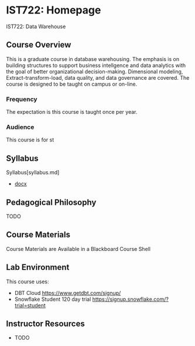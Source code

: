 # IST722: Homepage

IST722: Data Warehouse

## Course Overview

This is a graduate course in database warehousing. The emphasis is on building structures to support business intellgence and data analytics with the goal of better organizational decision-making. Dimensional modeling, Extract-transform-load, data quality, and data governance are covered.
The course is designed to be taught on campus or on-line.

### Frequency 

The expectation is this course is taught once per year.

### Audience

This course is for st

## Syllabus

Syllabus[syllabus.md]
-  [docx](syllabus.docx)

## Pedagogical Philosophy

TODO

## Course Materials

Course Materials are Available in a Blackboard Course Shell

## Lab Environment

This course uses:
- DBT Cloud https://www.getdbt.com/signup/ 
- Snowflake Student 120 day trial https://signup.snowflake.com/?trial=student

## Instructor Resources

- TODO



